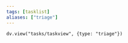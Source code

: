 ```yaml
---
tags: [tasklist]
aliases: ["triage"]
---
```

```dataviewjs
dv.view("tasks/taskview", {type: "triage"})
```